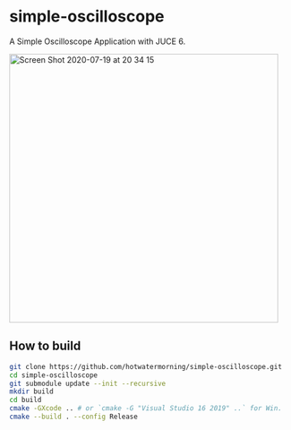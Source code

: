 # simple-oscilloscope

A Simple Oscilloscope Application with JUCE 6.

<img width="480" alt="Screen Shot 2020-07-19 at 20 34 15" src="https://user-images.githubusercontent.com/359226/87873791-50f07200-c9ff-11ea-8ab7-4dfb2a0e72fd.png">

## How to build

```sh
git clone https://github.com/hotwatermorning/simple-oscilloscope.git
cd simple-oscilloscope
git submodule update --init --recursive
mkdir build
cd build
cmake -GXcode .. # or `cmake -G "Visual Studio 16 2019" ..` for Win.
cmake --build . --config Release
```
